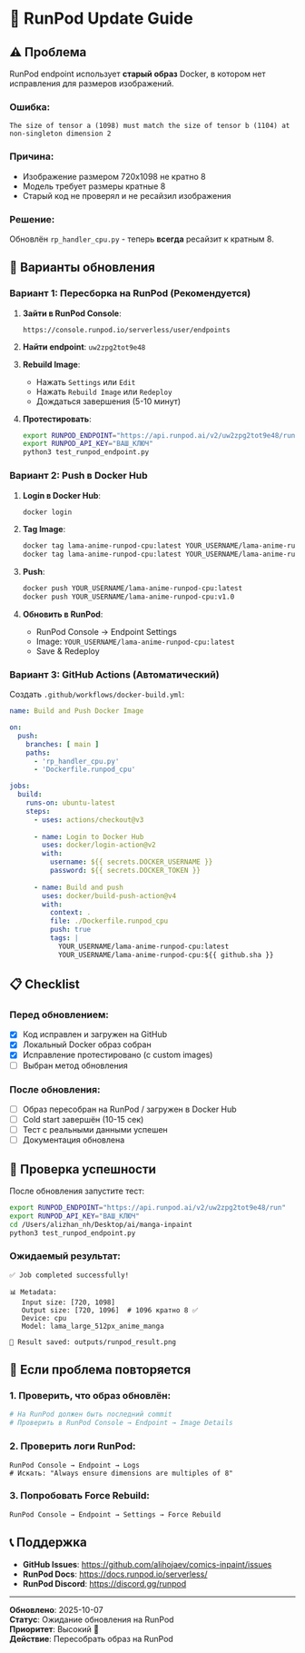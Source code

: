 # 🔄 RunPod Update Guide

## ⚠️ Проблема

RunPod endpoint использует **старый образ** Docker, в котором нет исправления для размеров изображений.

### Ошибка:
```
The size of tensor a (1098) must match the size of tensor b (1104) at non-singleton dimension 2
```

### Причина:
- Изображение размером 720x1098 не кратно 8
- Модель требует размеры кратные 8
- Старый код не проверял и не ресайзил изображения

### Решение:
Обновлён `rp_handler_cpu.py` - теперь **всегда** ресайзит к кратным 8.

## 🚀 Варианты обновления

### Вариант 1: Пересборка на RunPod (Рекомендуется)

1. **Зайти в RunPod Console**:
   ```
   https://console.runpod.io/serverless/user/endpoints
   ```

2. **Найти endpoint**: `uw2zpg2tot9e48`

3. **Rebuild Image**:
   - Нажать `Settings` или `Edit`
   - Нажать `Rebuild Image` или `Redeploy`
   - Дождаться завершения (5-10 минут)

4. **Протестировать**:
   ```bash
   export RUNPOD_ENDPOINT="https://api.runpod.ai/v2/uw2zpg2tot9e48/run"
   export RUNPOD_API_KEY="ВАШ_КЛЮЧ"
   python3 test_runpod_endpoint.py
   ```

### Вариант 2: Push в Docker Hub

1. **Login в Docker Hub**:
   ```bash
   docker login
   ```

2. **Tag Image**:
   ```bash
   docker tag lama-anime-runpod-cpu:latest YOUR_USERNAME/lama-anime-runpod-cpu:latest
   docker tag lama-anime-runpod-cpu:latest YOUR_USERNAME/lama-anime-runpod-cpu:v1.0
   ```

3. **Push**:
   ```bash
   docker push YOUR_USERNAME/lama-anime-runpod-cpu:latest
   docker push YOUR_USERNAME/lama-anime-runpod-cpu:v1.0
   ```

4. **Обновить в RunPod**:
   - RunPod Console → Endpoint Settings
   - Image: `YOUR_USERNAME/lama-anime-runpod-cpu:latest`
   - Save & Redeploy

### Вариант 3: GitHub Actions (Автоматический)

Создать `.github/workflows/docker-build.yml`:

```yaml
name: Build and Push Docker Image

on:
  push:
    branches: [ main ]
    paths:
      - 'rp_handler_cpu.py'
      - 'Dockerfile.runpod_cpu'

jobs:
  build:
    runs-on: ubuntu-latest
    steps:
      - uses: actions/checkout@v3
      
      - name: Login to Docker Hub
        uses: docker/login-action@v2
        with:
          username: ${{ secrets.DOCKER_USERNAME }}
          password: ${{ secrets.DOCKER_TOKEN }}
      
      - name: Build and push
        uses: docker/build-push-action@v4
        with:
          context: .
          file: ./Dockerfile.runpod_cpu
          push: true
          tags: |
            YOUR_USERNAME/lama-anime-runpod-cpu:latest
            YOUR_USERNAME/lama-anime-runpod-cpu:${{ github.sha }}
```

## 📋 Checklist

### Перед обновлением:
- [x] Код исправлен и загружен на GitHub
- [x] Локальный Docker образ собран
- [x] Исправление протестировано (с custom images)
- [ ] Выбран метод обновления

### После обновления:
- [ ] Образ пересобран на RunPod / загружен в Docker Hub
- [ ] Cold start завершён (10-15 сек)
- [ ] Тест с реальными данными успешен
- [ ] Документация обновлена

## 🧪 Проверка успешности

После обновления запустите тест:

```bash
export RUNPOD_ENDPOINT="https://api.runpod.ai/v2/uw2zpg2tot9e48/run"
export RUNPOD_API_KEY="ВАШ_КЛЮЧ"
cd /Users/alizhan_nh/Desktop/ai/manga-inpaint
python3 test_runpod_endpoint.py
```

### Ожидаемый результат:
```
✅ Job completed successfully!

📊 Metadata:
   Input size: [720, 1098]
   Output size: [720, 1096]  # 1096 кратно 8 ✅
   Device: cpu
   Model: lama_large_512px_anime_manga

💾 Result saved: outputs/runpod_result.png
```

## 🐛 Если проблема повторяется

### 1. Проверить, что образ обновлён:
```bash
# На RunPod должен быть последний commit
# Проверить в RunPod Console → Endpoint → Image Details
```

### 2. Проверить логи RunPod:
```
RunPod Console → Endpoint → Logs
# Искать: "Always ensure dimensions are multiples of 8"
```

### 3. Попробовать Force Rebuild:
```
RunPod Console → Endpoint → Settings → Force Rebuild
```

## 📞 Поддержка

- **GitHub Issues**: https://github.com/alihojaev/comics-inpaint/issues
- **RunPod Docs**: https://docs.runpod.io/serverless/
- **RunPod Discord**: https://discord.gg/runpod

---

**Обновлено**: 2025-10-07  
**Статус**: Ожидание обновления на RunPod  
**Приоритет**: Высокий 🔴  
**Действие**: Пересобрать образ на RunPod
